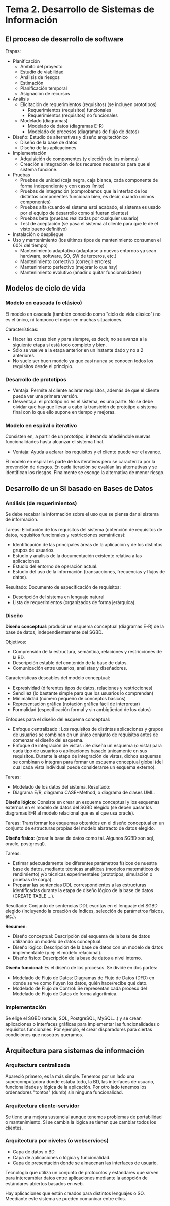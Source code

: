 # Tema 2. Desarrollo de Sistemas de Información

## El proceso de desarrollo de software

Etapas:
- Planificación
  - Ámbito del proyecto
  - Estudio de viabilidad
  - Análisis de riesgos
  - Estimación
  - Planificación temporal
  - Asignación de recursos
- Análisis
  - Elicitación de requerimientos (requisitos) (se incluyen prototipos)
    - Requerimientos (requisitos) funcionales
    - Requerimientos (requisitos) no funcionales
  - Modelado (diagramas)
    - Modelado de datos (diagramas E-R)
    - Modelado de procesos (diagramas de flujo de datos)
- Diseño: Estudio de alternativas y diseño arquitectónico
  - Diseño de la base de datos
  - Diseño de las aplicaciones
- Implementación
  - Adquisición de componentes (y elección de los mismos)
  - Creación e integración de los recursos necesarios para que el sistema funcione.
- Pruebas
  - Pruebas de unidad (caja negra, caja blanca, cada componente de forma independiente y con casos límite)
  - Pruebas de integración (comprobamos que la interfaz de los distintos componentes funcionan bien, es decir, cuando unimos componentes)
  - Pruebas alfa (cuando el sistema está acabado, el sistema es usado por el equipo de desarrollo como si fueran clientes)
  - Pruebas beta (pruebas realizadas por cualquier usuario)
  - Test de aceptación (se pasa el sistema al cliente para que le dé el visto bueno definitivo)
- Instalación o despliegue
- Uso y mantenimiento (los últimos tipos de mantenimiento consumen el 60% del tiempo)
  - Mantenimiento adaptativo (adaptarse a nuevos entornos ya sean hardware, software, SO, SW de terceros, etc.)
  - Mantenimiento correctivo (corregir errores)
  - Mantenimiento perfectivo (mejorar lo que hay)
  - Mantenimiento evolutivo (añadir o quitar funcionalidades)


## Modelos de ciclo de vida

### Modelo en cascada (o clásico)

El modelo en cascada (también conocido como "ciclo de vida clásico") no es el único, ni tampoco el mejor en muchas situaciones.

Características:
- Hacer las cosas bien y para siempre, es decir, no se avanza a la siguiente etapa si está todo completo y bien.
- Sólo se vuelve a la etapa anterior en un instante dado y no a 2 anteriores.
- No suele ser buen modelo ya que casi nunca se conocen todos los requisitos desde el principio.

### Desarrollo de prototipos

- Ventaja: Permite al cliente aclarar requisitos, además de que el cliente pueda ver una primera versión.
- Desventaja: el prototipo no es el sistema, es una parte. No se debe olvidar que hay que llevar a cabo la transición de prototipo a sistema final con lo que ello supone en tiempo y mejoras.

### Modelo en espiral o iterativo

Consisten en, a partir de un prototipo, ir iterando añadiéndole nuevas funcionalidades hasta alcanzar el sistema final.
- Ventaja: Ayuda a aclarar los requisitos y el cliente puede ver el avance.

El modelo en espiral es parte de los iterativos pero se caracteriza por la prevención de riesgos. En cada iteración se evalúan las alternativas y se identifican los riesgos. Finalmente se escoge la alternativa de menor riesgo.


## Desarrollo de un SI basado en Bases de Datos

### Análisis (de requerimientos)

Se debe recabar la información sobre el uso que se piensa dar al sistema de información.

Tareas: Elicitación de los requisitos del sistema (obtención de requisitos de datos, requisitos funcionales y restricciones semánticas):
- Identificación de las principales áreas de la aplicación y de los distintos grupos de usuarios.
- Estudio y análisis de la documentación existente relativa a las aplicaciones.
- Estudio del entorno de operación actual.
- Estudio del uso de la información (transacciones, frecuencias y flujos de datos).

Resultado: Documento de especificación de requisitos:
- Descripción del sistema en lenguaje natural
- Lista de requerimientos (organizados de forma jerárquica).

### Diseño

**Diseño conceptual**: producir un esquema conceptual (diagramas E-R) de la base de datos, independientemente del SGBD.

Objetivos:
- Comprensión de la estructura, semántica, relaciones y restricciones de la BD.
- Descripción estable del contenido de la base de datos.
- Comunicación entre usuarios, analistas y diseñadores.

Características deseables del modelo conceptual:
- Expresividad (diferentes tipos de datos, relaciones y restricciones)
- Sencillez (lo bastante simple para que los usuarios lo comprendan)
- Minimalidad (número pequeño de conceptos básicos)
- Representación gráfica (notación gráfica fácil de interpretar)
- Formalidad (especificación formal y sin ambigüedad de los datos)

Enfoques para el diseño del esquema conceptual:
- Enfoque centralizado : Los requisitos de distintas aplicaciones y grupos de usuarios se combinan en un único conjunto de requisitos antes de comenzar el diseño del esquema.
- Enfoque de integración de vistas : Se diseña un esquema (o vista) para cada tipo de usuarios o aplicaciones basado únicamente en sus requisitos. Durante la etapa de integración de vistas, dichos esquemas se combinan o integran para formar un esquema conceptual global (del cual cada vista individual puede considerarse un esquema externo).

Tareas:
  - Modelado de los datos del sistema.
Resultado:
  - Diagrama E/R, diagrama CASE*Method, o diagrama de clases UML.

**Diseño lógico**: Consiste en crear un esquema conceptual y los esquemas externos en el modelo de datos del SGBD elegido (se deben pasar los diagramas E-R al modelo relacional que es el que usa oracle).

Tareas: Transformar los esquemas obtenidos en el diseño conceptual en un conjunto de estructuras propias del modelo abstracto de datos elegido.

**Diseño físico**: (crear la base de datos como tal. Algunos SGBD son sql, oracle, postgresql).

Tareas:
- Estimar adecuadamente los diferentes parámetros físicos de nuestra base de datos, mediante técnicas analíticas (modelos matemáticos de rendimiento) y/o técnicas experimentales (prototipos, simulación o pruebas de carga).
- Preparar las sentencias DDL correspondientes a las estructuras identificadas durante la etapa de diseño lógico de la base de datos (CREATE TABLE ...).

Resultado: Conjunto de sentencias DDL escritas en el lenguaje del SGBD elegido (incluyendo la creación de índices, selección de parámetros físicos, etc.).

**Resumen**:
- Diseño conceptual: Descripción del esquema de la base de datos utilizando un modelo de datos conceptual.
- Diseño lógico: Descripción de la base de datos con un modelo de datos implementable (p.ej: el modelo relacional).
- Diseño físico: Descripción de la base de datos a nivel interno.

**Diseño funcional**: Es el diseño de los procesos. Se divide en dos partes:
- Modelado de Flujo de Datos: Diagramas de Flujo de Datos (DFD) en donde se ve como fluyen los datos, quién hace/recibe qué dato.
- Modelado de Flujo de Control: Se representan cada proceso del Modelado de Flujo de Datos de forma algorítmica.

### Implementación

Se elige el SGBD (oracle, SQL, PostgreSQL, MySQL...) y se crean aplicaciones o interfaces gráficas para implementar las funcionalidades o requisitos funcionales. Por ejemplo, el crear disparadores para ciertas condiciones que nosotros queramos.

## Arquitectura para sistemas de información

### Arquitectura centralizada

Apareció primero, es la más simple. Tenemos por un lado una supercomputadora donde estaba todo, la BD, las interfaces de usuario, funcionalidades y lógica de la aplicación. Por otro lado tenemos los ordenadores "tontos" (dumb) sin ninguna funcionalidad.

### Arquitectura cliente-servidor

Se tiene una mejora sustancial aunque tenemos problemas de portabilidad o mantenimiento. Si se cambia la lógica se tienen que cambiar todos los clientes.

### Arquitectura por niveles (o webservices)

- Capa de datos o BD.
- Capa de aplicaciones o lógica y funcionalidad.
- Capa de presentación donde se almacenan las interfaces de usuario.

Tecnología que utiliza un conjunto de protocolos y estándares que sirven para intercambiar datos entre aplicaciones mediante la adopción de estándares abiertos basados en web.

Hay aplicaciones que están creados para distintos lenguajes o SO. Meediante este sistema se pueden comunicar entre ellos.
